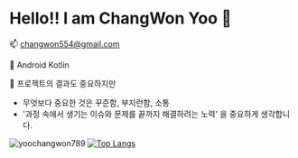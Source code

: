 # Hello!! I am ChangWon Yoo 👋
📫 changwon554@gmail.com

🔎 Android Kotlin

🤔 프로젝트의 결과도 중요하지만
- 무엇보다 중요한 것은 꾸준함, 부지런함, 소통
- '과정 속에서 생기는 이슈와 문제를 끝까지 해결하려는 노력' 을 중요하게 생각합니다.

![yoochangwon789](https://github-readme-stats.vercel.app/api?username=yoochangwon789&show_icons=true&theme=material-palenight)
[![Top Langs](https://github-readme-stats.vercel.app/api/top-langs/?username=yoochangwon789&layout=compact&theme=tokyonight&langs_count=5)](https://github.com/anuraghazra/github-readme-stats)
<!--
**yoochangwon789/yoochangwon789** is a ✨ _special_ ✨ repository because its `README.md` (this file) appears on your GitHub profile.

Here are some ideas to get you started:

- 🔭 I’m currently working on ...
- 🌱 I’m currently learning ...
- 👯 I’m looking to collaborate on ...
- 🤔 I’m looking for help with ...
- 💬 Ask me about ...
- 📫 How to reach me: ...
- 😄 Pronouns: ...
- ⚡ Fun fact: ...
-->
